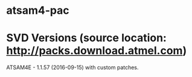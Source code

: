 # atsam4-pac

# SVD Versions (source location: http://packs.download.atmel.com)
ATSAM4E - 1.1.57 (2016-09-15) with custom patches.
